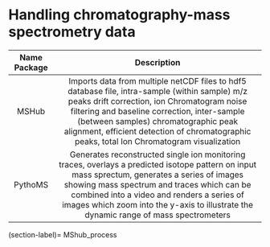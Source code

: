 # Handling chromatography-mass spectrometry data


|Name Package | Description| 
|:-----------:|:----------:|
| MSHub       |Imports data from multiple netCDF files to hdf5 database file, intra-sample (within sample) m/z peaks drift correction, ion Chromatogram noise filtering and baseline correction, inter-sample (between samples) chromatographic peak alignment, efficient detection of chromatographic peaks, total Ion Chromatogram visualization | 
| PythoMS     | Generates reconstructed single ion monitoring traces, overlays a predicted isotope pattern on input mass sprectum, generates a series of images showing mass spectrum and traces which can be combined into a video and renders a series of images which zoom into the y-axis to illustrate the dynamic range of mass spectrometers |


(section-label)= MShub_process
